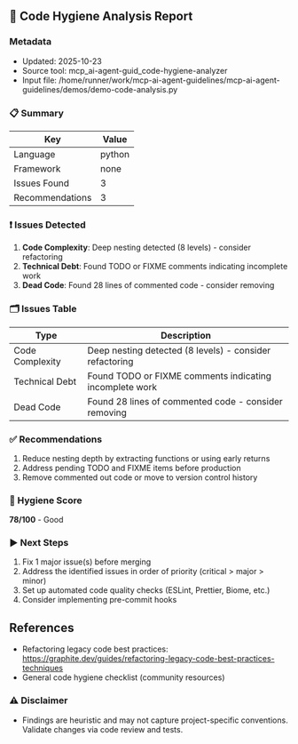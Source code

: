 ## 🧹 Code Hygiene Analysis Report

### Metadata
- Updated: 2025-10-23
- Source tool: mcp_ai-agent-guid_code-hygiene-analyzer
- Input file: /home/runner/work/mcp-ai-agent-guidelines/mcp-ai-agent-guidelines/demos/demo-code-analysis.py

### 📋 Summary
| Key | Value |
|---|---|
| Language | python |
| Framework | none |
| Issues Found | 3 |
| Recommendations | 3 |

### ❗ Issues Detected
1. **Code Complexity**: Deep nesting detected (8 levels) - consider refactoring
2. **Technical Debt**: Found TODO or FIXME comments indicating incomplete work
3. **Dead Code**: Found 28 lines of commented code - consider removing

### 🗂️ Issues Table
| Type | Description |
|---|---|
| Code Complexity | Deep nesting detected (8 levels) - consider refactoring |
| Technical Debt | Found TODO or FIXME comments indicating incomplete work |
| Dead Code | Found 28 lines of commented code - consider removing |


### ✅ Recommendations
1. Reduce nesting depth by extracting functions or using early returns
2. Address pending TODO and FIXME items before production
3. Remove commented out code or move to version control history

### 🧮 Hygiene Score
**78/100** - Good

### ▶️ Next Steps
1. Fix 1 major issue(s) before merging
2. Address the identified issues in order of priority (critical > major > minor)
3. Set up automated code quality checks (ESLint, Prettier, Biome, etc.)
4. Consider implementing pre-commit hooks

## References
- Refactoring legacy code best practices: https://graphite.dev/guides/refactoring-legacy-code-best-practices-techniques
- General code hygiene checklist (community resources)




### ⚠️ Disclaimer
- Findings are heuristic and may not capture project-specific conventions. Validate changes via code review and tests.
